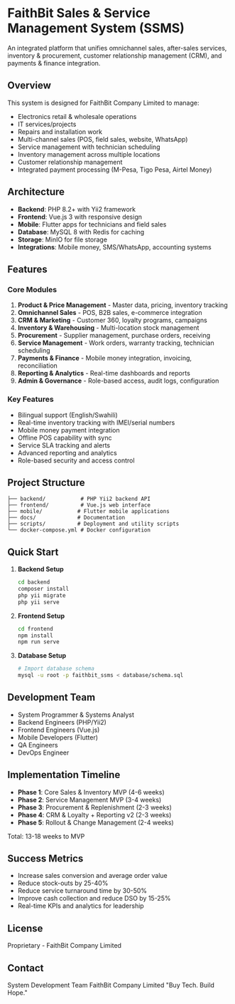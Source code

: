 # FaithBit Sales & Service Management System (SSMS)

An integrated platform that unifies omnichannel sales, after-sales services, inventory & procurement, customer relationship management (CRM), and payments & finance integration.

## Overview

This system is designed for FaithBit Company Limited to manage:
- Electronics retail & wholesale operations
- IT services/projects
- Repairs and installation work
- Multi-channel sales (POS, field sales, website, WhatsApp)
- Service management with technician scheduling
- Inventory management across multiple locations
- Customer relationship management
- Integrated payment processing (M-Pesa, Tigo Pesa, Airtel Money)

## Architecture

- **Backend**: PHP 8.2+ with Yii2 framework
- **Frontend**: Vue.js 3 with responsive design
- **Mobile**: Flutter apps for technicians and field sales
- **Database**: MySQL 8 with Redis for caching
- **Storage**: MinIO for file storage
- **Integrations**: Mobile money, SMS/WhatsApp, accounting systems

## Features

### Core Modules
1. **Product & Price Management** - Master data, pricing, inventory tracking
2. **Omnichannel Sales** - POS, B2B sales, e-commerce integration
3. **CRM & Marketing** - Customer 360, loyalty programs, campaigns
4. **Inventory & Warehousing** - Multi-location stock management
5. **Procurement** - Supplier management, purchase orders, receiving
6. **Service Management** - Work orders, warranty tracking, technician scheduling
7. **Payments & Finance** - Mobile money integration, invoicing, reconciliation
8. **Reporting & Analytics** - Real-time dashboards and reports
9. **Admin & Governance** - Role-based access, audit logs, configuration

### Key Features
- Bilingual support (English/Swahili)
- Real-time inventory tracking with IMEI/serial numbers
- Mobile money payment integration
- Offline POS capability with sync
- Service SLA tracking and alerts
- Advanced reporting and analytics
- Role-based security and access control

## Project Structure

```
├── backend/           # PHP Yii2 backend API
├── frontend/          # Vue.js web interface
├── mobile/           # Flutter mobile applications
├── docs/             # Documentation
├── scripts/          # Deployment and utility scripts
└── docker-compose.yml # Docker configuration
```

## Quick Start

1. **Backend Setup**
   ```bash
   cd backend
   composer install
   php yii migrate
   php yii serve
   ```

2. **Frontend Setup**
   ```bash
   cd frontend
   npm install
   npm run serve
   ```

3. **Database Setup**
   ```bash
   # Import database schema
   mysql -u root -p faithbit_ssms < database/schema.sql
   ```

## Development Team

- System Programmer & Systems Analyst
- Backend Engineers (PHP/Yii2)
- Frontend Engineers (Vue.js)
- Mobile Developers (Flutter)
- QA Engineers
- DevOps Engineer

## Implementation Timeline

- **Phase 1**: Core Sales & Inventory MVP (4-6 weeks)
- **Phase 2**: Service Management MVP (3-4 weeks)
- **Phase 3**: Procurement & Replenishment (2-3 weeks)
- **Phase 4**: CRM & Loyalty + Reporting v2 (2-3 weeks)
- **Phase 5**: Rollout & Change Management (2-4 weeks)

Total: 13-18 weeks to MVP

## Success Metrics

- Increase sales conversion and average order value
- Reduce stock-outs by 25-40%
- Reduce service turnaround time by 30-50%
- Improve cash collection and reduce DSO by 15-25%
- Real-time KPIs and analytics for leadership

## License

Proprietary - FaithBit Company Limited

## Contact

System Development Team
FaithBit Company Limited
"Buy Tech. Build Hope."